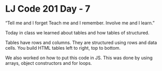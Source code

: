 # LJ Code 201 Day - 7

“Tell me and I forget Teach me and I remember. Involve me and I learn.”

Today in class we learned about tables and how tables of structured.

Tables have rows and columns. They are structured using rows and data cells. You build HTML tables left to right, top to bottom.

We also worked on how to put this code in JS. This was done by using arrays, object constructors and for loops.
